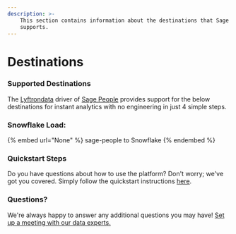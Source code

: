 ```yaml
---
description: >-
    This section contains information about the destinations that Sage People
    supports.
---
```


# Destinations

### Supported Destinations

The [Lyftrondata](https://www.lyftrondata.com/) driver of [Sage People](None) provides support for the below destinations for instant analytics with no engineering in just 4 simple steps.

### Snowflake Load:

{% embed url="None" %}
sage-people to Snowflake
{% endembed %}

### Quickstart Steps

Do you have questions about how to use the platform? Don't worry; we've got you covered. Simply follow the quickstart instructions [here](README.md).

### Questions? <a href="#questions" id="questions"></a>

We're always happy to answer any additional questions you may have! [Set up a meeting with our data experts.](https://www.lyftrondata.com/book-a-meeting/)
